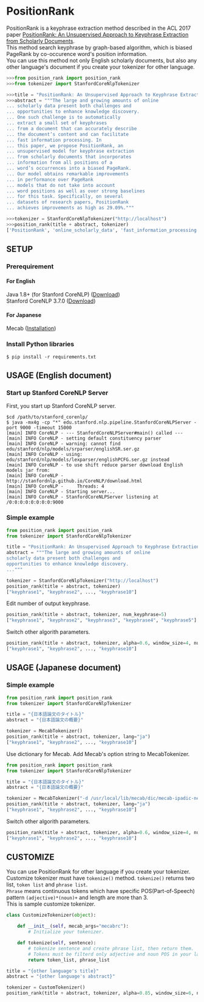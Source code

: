 # PositionRank
PositionRank is a keyphrase extraction method described in the ACL 2017 paper [PositionRank: An Unsupervised Approach to Keyphrase Extraction from Scholarly Documents](http://aclweb.org/anthology/P/P17/P17-1102.pdf).  
This method search keyphrase by graph-based algorithm, which is biased PageRank by co-occurence word's position information.  
You can use this method not only English scholarly documents, but also any other language's document if you create your tokenizer for other language.  

```py
>>>from position_rank import position_rank
>>>from tokenizer import StanfordCoreNlpTokenizer

>>>title = "PositionRank: An Unsupervised Approach to Keyphrase Extraction from Scholarly Documents."
>>>abstract = """The large and growing amounts of online
... scholarly data present both challenges and
... opportunities to enhance knowledge discovery.
... One such challenge is to automatically
... extract a small set of keyphrases
... from a document that can accurately describe
... the document’s content and can facilitate
... fast information processing. In
... this paper, we propose PositionRank, an
... unsupervised model for keyphrase extraction
... from scholarly documents that incorporates
... information from all positions of a
... word’s occurrences into a biased PageRank.
... Our model obtains remarkable improvements
... in performance over PageRank
... models that do not take into account
... word positions as well as over strong baselines
... for this task. Specifically, on several
... datasets of research papers, PositionRank
... achieves improvements as high as 29.09%."""

>>>tokenizer = StanfordCoreNlpTokenizer("http://localhost")
>>>position_rank(title + abstract, tokenizer)
['PositionRank', 'online_scholarly_data', 'fast_information_processing', 'account_word_positions', 'Keyphrase', 'Extraction', 'Approach', 'Unsupervised', 'document', 'Scholarly']
```

## SETUP
### Prerequirement
#### For English
Java 1.8+ (for Stanford CoreNLP) ([Download](http://www.oracle.com/technetwork/cn/java/javase/downloads/jdk8-downloads-2133151-zhs.html))  
Stanford CoreNLP 3.7.0 ([Download](https://stanfordnlp.github.io/CoreNLP/download.html))

#### For Japanese
Mecab ([Installation](http://taku910.github.io/mecab/#install))

### Install Python libraries
```shell
$ pip install -r requirements.txt
```

## USAGE (English document)
### Start up Stanford CoreNLP Server
First, you start up Stanford CoreNLP server.
```shell
$cd /path/to/stanford_corenlp/
$ java -mx4g -cp "*" edu.stanford.nlp.pipeline.StanfordCoreNLPServer -port 9000 -timeout 15000
[main] INFO CoreNLP - --- StanfordCoreNLPServer#main() called ---
[main] INFO CoreNLP - setting default constituency parser
[main] INFO CoreNLP - warning: cannot find edu/stanford/nlp/models/srparser/englishSR.ser.gz
[main] INFO CoreNLP - using: edu/stanford/nlp/models/lexparser/englishPCFG.ser.gz instead
[main] INFO CoreNLP - to use shift reduce parser download English models jar from:
[main] INFO CoreNLP - http://stanfordnlp.github.io/CoreNLP/download.html
[main] INFO CoreNLP -     Threads: 4
[main] INFO CoreNLP - Starting server...
[main] INFO CoreNLP - StanfordCoreNLPServer listening at /0:0:0:0:0:0:0:0:9000

```

### Simple example
```py
from position_rank import position_rank
from tokenizer import StanfordCoreNlpTokenizer

title = "PositionRank: An Unsupervised Approach to Keyphrase Extraction from Scholarly Documents."
abstract = """The large and growing amounts of online
scholarly data present both challenges and
opportunities to enhance knowledge discovery.
..."""

tokenizer = StanfordCoreNlpTokenizer("http://localhost")
position_rank(title + abstract, tokenizer)
["keyphrase1", "keyphrase2", ..., "keyphrase10"]
```

Edit number of output keyphrase.  
```py
position_rank(title + abstract, tokenizer, num_keyphrase=5)
["keyphrase1", "keyphrase2", "keyphrase3", "keyphrase4", "keyphrase5"]
```

Switch other algorith parameters.  
```py
position_rank(title + abstract, tokenizer, alpha=0.6, window_size=4, num_keyphrase=10, lang="en")
["keyphrase1", "keyphrase2", ..., "keyphrase10"]
```

## USAGE (Japanese document)
### Simple example
```py
from position_rank import position_rank
from tokenizer import StanfordCoreNlpTokenizer

title = "{日本語論文のタイトル}"
abstract = "{日本語論文の概要}"

tokenizer = MecabTokenizer()
position_rank(title + abstract, tokenizer, lang="ja")
["keyphrase1", "keyphrase2", ..., "keyphrase10"]
```

Use dictionary for Mecab. Add Mecab's option string to MecabTokenizer.  
```py
from position_rank import position_rank
from tokenizer import StanfordCoreNlpTokenizer

title = "{日本語論文のタイトル}"
abstract = "{日本語論文の概要}"

tokenizer = MecabTokenizer("-d /usr/local/lib/mecab/dic/mecab-ipadic-neologd")
position_rank(title + abstract, tokenizer, lang="ja")
["keyphrase1", "keyphrase2", ..., "keyphrase10"]
```
Switch other algorith parameters. 
```py
position_rank(title + abstract, tokenizer, alpha=0.6, window_size=4, num_keyphrase=10, lang="ja")
["keyphrase1", "keyphrase2", ..., "keyphrase10"]
```

## CUSTOMIZE
You can use PositionRank for other language if you create your tokenizer.  
Customize tokenizer must have `tokenize()` method. `tokenize()` returns two list, `token list` and `phrase list`.  
`Phrase` means continuous tokens which have specific POS(Part-of-Speech) pattern `(adjective)*(noun)+` and length are more than 3.  
This is sample customize tokenizer.  
```py
class CustomizeTokenizer(object):

    def __init__(self, mecab_args="mecabrc"):
        # Initialize your tokenizer.

    def tokenize(self, sentence):
        # tokenize sentence and create phrase list, then return them.
        # Tokens must be filterd only adjective and noun POS in your language.
        return token_list, phrase_list

title = "{other language's title}"
abstract = "{other language's abstract}"

tokenizer = CustomTokenizer()
position_rank(title + abstract, tokenizer, alpha=0.85, window_size=6, num_keyphrase=10, lang="custom")

```
